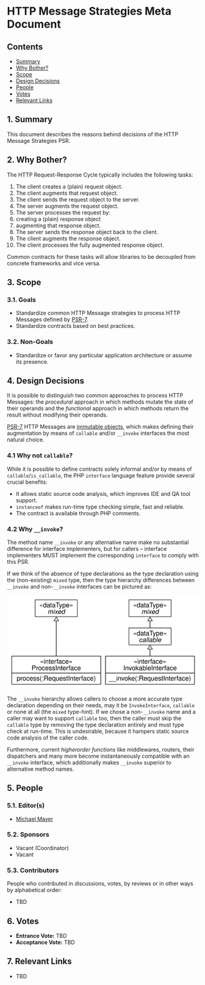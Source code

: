 # HTTP Message Strategies Meta Document

## Contents

- [Summary](#1-summary)
- [Why Bother?](#2-why-bother)
- [Scope](#3-scope)
- [Design Decisions](#4-design-decisions)
- [People](#5-people)
- [Votes](#6-votes)
- [Relevant Links](#7-relevant-links)

## 1. Summary

This document describes the reasons behind decisions of the HTTP Message Strategies PSR.

## 2. Why Bother?

The HTTP Request-Response Cycle typically includes the following tasks:

1. The client creates a (plain) request object.
2. The client augments that request object.
3. The client sends the request object to the server.
4. The server augments the request object.
5. The server processes the request by:
  1. creating a (plain) response object
  2. augmenting that response object.
6. The server sends the response object back to the client.
7. The client augments the response object.
8. The client processes the fully augmented response object.

Common contracts for these tasks will allow libraries to be decoupled from
concrete frameworks and vice versa.

## 3. Scope

### 3.1. Goals

* Standardize common HTTP Message strategies to process HTTP Messages defined by [PSR-7](http://www.php-fig.org/psr/psr-7/).
* Standardize contracts based on best practices.

### 3.2. Non-Goals

* Standardize or favor any particular application architecture or assume its presence.

## 4. Design Decisions

It is possible to distinguish two common approaches to process HTTP Messages: the _procedural_ approach in which methods mutate the state of their operands and the _functional_ approach in which methods return the result without modifying their operands.

[PSR-7](http://www.php-fig.org/psr/psr-7/) HTTP Messages are [immutable objects](http://en.wikipedia.org/wiki/Immutable_object), which makes defining their augmentation by means of `callable` and/or `__invoke` interfaces the most natural choice.

### 4.1 Why not `callable`?

While it is possible to define contracts solely informal and/or by means of `callable`/`is_callable`, the PHP `interface` language feature provide several crucial benefits:

* It allows static source code analysis, which improves IDE and QA tool support.
* `instanceof` makes run-time type checking simple, fast and reliable.
* The contract is available through PHP comments.

### 4.2 Why `__invoke`?

The method name `__invoke` or any alternative name make no substantial difference
for interface implementers, but for callers – interface implementers MUST
implement the corresponding `interface` to comply with this PSR.

If we think of the absence of type declarations as the type declaration using
the (non-existing) `mixed` type, then the type hierarchy differences between
`__invoke` and non-`__invoke` interfaces can be pictured as:

![method name comparison image](resources/method-name-comparison.svg)

The `__invoke` hierarchy allows callers to choose a more accurate type declaration depending on their needs, may it be `InvokeInterface`, `callable` or none at all (the `mixed` type-hint). If we chose a non-`__invoke` name and a caller may want to support `callable` too, then the caller must skip the `callable` type by removing the type declaration entirely and must type check at run-time. This is undesirable, because it hampers static source code analysis of the caller code.

Furthermore, current _higherorder functions_ like middlewares, routers, their dispatchers and many more become instantaneously compatible with an `__invoke` interface, which additionally makes `__invoke` superior to alternative method names.

## 5. People

### 5.1. Editor(s)

* [Michael Mayer](https://github.com/schnittstabil)

### 5.2. Sponsors

* Vacant (Coordinator)
* Vacant

### 5.3. Contributors

People who contributed in discussions, votes, by reviews or in other ways by alphabetical order:

* TBD

## 6. Votes

* **Entrance Vote:** TBD
* **Acceptance Vote:** TBD

## 7. Relevant Links

* TBD
